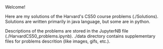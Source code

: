 Welcome! 

Here are my solutions of the Harvard's CS50 course problems (./Solutions). Solutions are written primarily in java language, but some are in python. 

Descriptions of the problems are stored in the JupyterNB file (./HarvardCS50_problems.ipynb). ./data directory contains supplementary files for problems descrition (like images, gifs, etc.).
